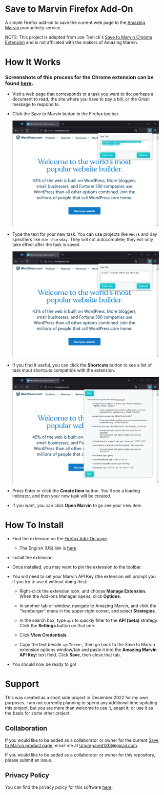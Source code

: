 # Save to Marvin Firefox Add-On
A simple Firefox add-on  to save the current web page to the [Amazing Marvin](https://amazingmarvin.com/) productivity service.

NOTE: This project is adapted from Joe Trellick's [Save to Marvin Chrome Extension](https://github.com/joe-trellick/savetomarvin) and is not affiliated with the makers of Amazing Marvin.

# How It Works
### Screenshots of this process for the **Chrome** extension can be found [here](https://github.com/joe-trellick/savetomarvin/blob/main/README.md).
* Visit a web page that corresponds to a task you want to do: perhaps a document to read, the site where you have to pay a bill, or the Gmail message to respond to.

* Click the Save to Marvin button in the Firefox toolbar.

   ![First Click](FirstClick.png)

* Type the text for your new task. You can use projects like `#Work` and day specifiers like `due thursday`. They will not autocomplete; they will only take effect after the task is saved.

   ![Name Task](NameTask.png)

* If you find it useful, you can click the **Shortcuts** button to see a list of task input shortcuts compatible with the extension.

   ![Shortcuts Menu](ShortcutMenu.png)

* Press Enter or click the **Create Item** button. You'll see a loading indicator, and then your new task will be created.

* If you want, you can click **Open Marvin** to go see your new item.

# How To Install

* Find the extension on the [Firefox Add-On page](https://addons.mozilla.org/).
    * The English (US) link is [here](https://addons.mozilla.org/en-US/firefox/addon/save-to-marvin/).
* Install the extension.
* Once installed, you may want to pin the extension to the toolbar.
* You will need to set your Marvin API Key (the extension will prompt you if you try to use it without doing this):
    * Right-click the extension icon, and choose **Manage Extension**. When the Add-ons Manager opens, click **Options**.


    * In another tab or window, navigate to Amazing Marvin, and click the "hamburger" menu in the upper-right corner, and select **Strategies**.

    * In the search box, type `api` to quickly filter to the **API (beta)** strategy. Click the **Settings** button on that one.

    * Click **View Credentials**.

    * Copy the text beside `apiToken:`, then go back to the Save to Marvin extension options window/tab and paste it into the **Amazing Marvin API Key:** text field. Click **Save**, then close that tab.

* You should now be ready to go!

# Support
This was created as a short side project in December 2022 for my own purposes. I am not currently planning to spend any additional time updating this project, but you are more than welcome to use it, adapt it, or use it as the basis for some other project.

## Collaboration
If you would like to be added as a collaborator or owner for the current [Save to Marvin product page](https://addons.mozilla.org/en-US/firefox/addon/save-to-marvin/), email me at [Unprepared1313@gmail.com](mailto:unprepared1313@gmail.com).

If you would like to be added as a collaborator or owner for this repository, please submit an issue.

## Privacy Policy
You can find the privacy policy for this software [here](PrivacyPolicy.md).
